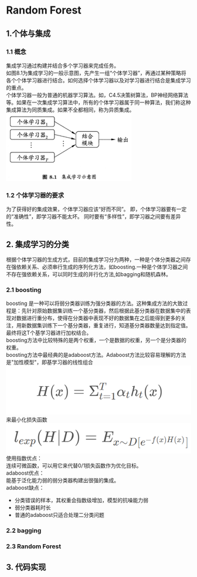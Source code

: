 # Random Forest
## 1.个体与集成
### 1.1 概念
集成学习通过构建并结合多个学习器来完成任务。\
如图8.1为集成学习的一般示意图，先产生一组“个体学习器”，再通过某种策略将各个个体学习器进行结合。如何选择个体学习器以及对学习器进行结合是集成学习的重点。\
个体学习器一般为普通的机器学习算法。如，C4.5决策树算法，BP神经网络算法等。如果在一次集成学习算法中，所有的个体学习器属于同一种算法，我们称这种集成算法为同质集成。如果不全都相同，称为异质集成。\
![figure1](1.png)
### 1.2 个体学习器的要求
为了获得好的集成效果，个体学习器应该“好而不同”。
即，个体学习器要有一定的“准确性”，即学习器不能太坏。
同时要有“多样性”，即学习器之间要有差异性。
## 2. 集成学习的分类
根据个体学习器的生成方式，目前的集成学习分为两种，一种是个体分类器之间存在强依赖关系、必须串行生成的序列化方法，如boosting.一种是个体学习器之间不存在强依赖关系，可以同时生成的并行化方法,如bagging和随机森林。
### 2.1 boosting
boosting 是一种可以将弱分类器训练为强分类器的方法。这种集成方法的大致过程是：先针对原始数据集训练一个基分类器，然后根据此基分类器在数据集中的表现对数据进行重分布，使得在分类器中表现不好的数据集在之后能得到更多的关注，用新数据集训练下一个基分类器，重复进行，知道基分类器数量达到指定值。最终将这T个基学习器进行加权结合。\
boosting方法中比较特殊的是两个权重，一个是数据的权重，另一个是分类器的权重。\
boosting方法中最经典的是adaboost方法。Adaboost方法比较容易理解的方法是"加性模型"，即基学习器的线性组合 
![figure2](2.png)\
来最小化损失函数 \
![figure3](3.png)\
使用指数优点：\
连续可微函数，可以用它来代替0/1损失函数作为优化目标。\
adaboost优点：\
能基于泛化能力弱的弱分类器构建出很强的集成。\
adaboost缺点：
* 分类错误的样本，其权重会指数级增加，模型的抗噪能力弱
* 弱分类器耗时长
* 普通的adaboost只适合处理二分类问题
### 2.2 bagging 
### 2.3 Random Forest
## 3. 代码实现
